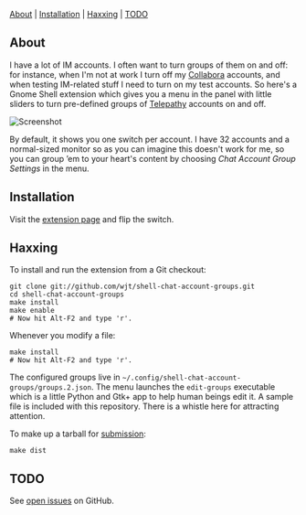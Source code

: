[About](#about) | 
[Installation](#installation) | 
[Haxxing](#haxxing) | 
[TODO](#TODO)

## About

I have a lot of IM accounts. I often want to turn groups of them on and off:
for instance, when I'm not at work I turn off my [Collabora][] accounts, and
when testing IM-related stuff I need to turn on my test accounts. So here's a
Gnome Shell extension which gives you a menu in the panel with little sliders
to turn pre-defined groups of [Telepathy][] accounts on and off.

![Screenshot](http://willthompson.co.uk/misc/account-groups.png)

By default, it shows you one switch per account. I have 32 accounts and a
normal-sized monitor so as you can imagine this doesn't work for me, so you can
group ’em to your heart's content by choosing *Chat Account Group Settings* in
the menu.

[Collabora]: http://collabora.com/
[Telepathy]: http://telepathy.freedesktop.org/

## Installation

Visit the [extension page][] and flip the switch.

[extension page]: https://extensions.gnome.org/extension/579/chat-account-groups/

## Haxxing

To install and run the extension from a Git checkout:

    git clone git://github.com/wjt/shell-chat-account-groups.git
    cd shell-chat-account-groups
    make install
    make enable
    # Now hit Alt-F2 and type 'r'.

Whenever you modify a file:

    make install
    # Now hit Alt-F2 and type 'r'.

The configured groups live in
`~/.config/shell-chat-account-groups/groups.2.json`. The menu launches the
`edit-groups` executable which is a little Python and Gtk+ app to help human
beings edit it. A sample file is included with this repository. There is a
whistle here for attracting attention.

To make up a tarball for [submission](https://extensions.gnome.org/upload/):

    make dist

## TODO

See [open issues][] on GitHub.

[open issues]: https://github.com/wjt/shell-chat-account-groups/issues?state=open
